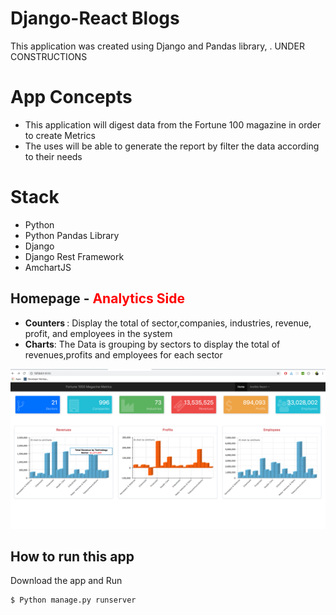 # Django-React Blogs
This application  was created using Django and Pandas library, .   UNDER CONSTRUCTIONS




# App Concepts
<ul>

<li>This application will   digest data from the Fortune 100 magazine in order to create Metrics </li>
 <li>The uses will be able to generate the report by filter the data according to their needs </li>


</ul>


# Stack
<ul>

<li>Python</li>
 <li>Python Pandas Library </li>
 <li>Django </li>
  <li>Django Rest Framework </li>
  <li>AmchartJS</li>

</ul>


## Homepage - <b style='color:red'>Analytics Side</b>
<ul>
<li><b>Counters </b>: Display the total of sector,companies, industries, revenue, profit, and employees in the system  </li>

<li><b>Charts</b>: The Data is grouping by sectors to display the total of revenues,profits and employees for each sector </li>
</ul>

![Alt text](/images/p1.png "Homagepe" )












## How to run this app

Download the app and Run
```bash
$ Python manage.py runserver
```
